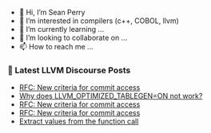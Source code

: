 - 👋 Hi, I’m Sean Perry
- 👀 I’m interested in compilers (c++, COBOL, llvm)
- 🌱 I’m currently learning ...
- 💞️ I’m looking to collaborate on ...
- 📫 How to reach me ...

<!---
s66perry/s66perry is a ✨ special ✨ repository because its `README.md` (this file) appears on your GitHub profile.
You can click the Preview link to take a look at your changes.
--->
### 📕 Latest LLVM Discourse Posts

<!-- DISCOURSE-LLVM:START -->
- [RFC: New criteria for commit access](https://discourse.llvm.org/t/rfc-new-criteria-for-commit-access/76290#post_5)
- [Why does LLVM_OPTIMIZED_TABLEGEN=ON not work?](https://discourse.llvm.org/t/why-does-llvm-optimized-tablegen-on-not-work/75930#post_6)
- [RFC: New criteria for commit access](https://discourse.llvm.org/t/rfc-new-criteria-for-commit-access/76290#post_4)
- [RFC: New criteria for commit access](https://discourse.llvm.org/t/rfc-new-criteria-for-commit-access/76290#post_3)
- [Extract values from the function call](https://discourse.llvm.org/t/extract-values-from-the-function-call/76291#post_1)
<!-- DISCOURSE-LLVM:END -->
